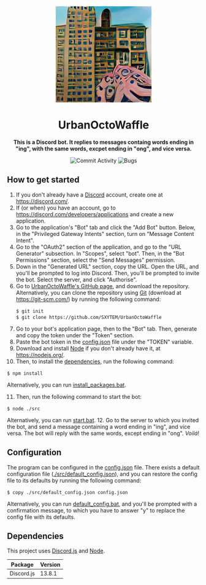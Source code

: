<div align="center">
    <img src="./src/media/logo.png" width="250"/>
    <h1><b>UrbanOctoWaffle</b></h1>
    <p><b>This is a Discord bot. It replies to messages containg words ending in "ing", with the same words, excpet ending in "ong", and vice versa.</b></p>
</div>

<div align="center">

![Commit Activity](https://img.shields.io/github/commit-activity/m/SXYTEM/UrbanOctoWaffle?style=for-the-badge)
![Bugs](https://img.shields.io/github/issues/SXYTEM/UrbanOctoWaffle/bug.svg?style=for-the-badge)

</div>

## How to get started
1. If you don't already have a [Discord](https://discord.com/) account, create one at https://discord.com/.
2. If (or when) you have an account, go to https://discord.com/developers/applications and create a new application.
3. Go to the application's "Bot" tab and click the "Add Bot" button. Below, in the "Privileged Gateway Intents" section, turn on "Message Content Intent".
4. Go to the "OAuth2" section of the application, and go to the "URL Generator" subsection. In "Scopes", select "bot". Then, in the "Bot Permissions" section, select the "Send Messages" permission.
5. Down in the "Generated URL" section, copy the URL. Open the URL, and you'll be prompted to log into Discord. Then, you'll be prompted to invite the bot. Select the server, and click "Authorise".
6. Go to [UrbanOctoWaffle's GitHub page](https://github.com/SXYTEM/UrbanOctoWaffle), and download the repository. Alternatively, you can clone the repository using [Git](https://git-scm.com/) (download at https://git-scm.com/) by running the following command:
   ```shell
   $ git init
   $ git clone https://github.com/SXYTEM/UrbanOctoWaffle
   ```
7. Go to your bot's application page, then to the "Bot" tab. Then, generate and copy the token under the "Token" section.
8. Paste the bot token in the [config.json](config.json) file under the "TOKEN" variable.
9. Download and install [Node](https://nodejs.org/) if you don't already have it, at https://nodejs.org/.
10. Then, to install the [dependencies](#dependencies), run the following command:
   ```shell
   $ npm install
   ```
Alternatively, you can run [install_packages.bat](install_packages.bat).

11. Then, run the following command to start the bot:
   ```shell
   $ node ./src
   ```
Alternatively, you can run [start.bat](start.bat).
12. Go to the server to which you invited the bot, and send a message containing a word ending in "ing", and vice versa. The bot will reply with the same words, except ending in "ong". *Voilá*!

## Configuration
The program can be configured in the [config.json](config.json) file. There exists a default configuration file ([./src/default_config.json](./src/default_config.json)), and you can restore the config file to its defaults by running the following command:
   ```shell
   $ copy ./src/default_config.json config.json
   ```
Alternatively, you can run [default_config.bat](default_config.bat), and you'll be prompted with a confirmation message, to which you have to answer "y" to replace the config file with its defaults.

## Dependencies
This project uses [Discord.js](https://discord.js.org/#/) and [Node](https://nodejs.org/).

| Package    | Version |
|------------|---------|
| Discord.js | 13.8.1  |
